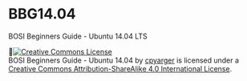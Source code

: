 BBG14.04
========

BOSI Beginners Guide - Ubuntu 14.04 LTS




<a rel="license" href="http://creativecommons.org/licenses/by-sa/4.0/"><img alt="Creative Commons License" style="border-width:0" src="http://i.creativecommons.org/l/by-sa/4.0/88x31.png" /></a><br /><span xmlns:dct="http://purl.org/dc/terms/" property="dct:title">BOSI Beginners Guide - Ubuntu 14.04</span> by <a xmlns:cc="http://creativecommons.org/ns#" href="www.bosivt.org" property="cc:attributionName" rel="cc:attributionURL">cpyarger</a> is licensed under a <a rel="license" href="http://creativecommons.org/licenses/by-sa/4.0/">Creative Commons Attribution-ShareAlike 4.0 International License</a>.
